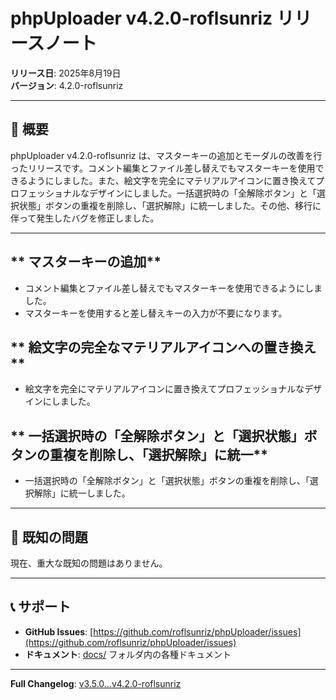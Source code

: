 # phpUploader v4.2.0-roflsunriz リリースノート

**リリース日**: 2025年8月19日  
**バージョン**: 4.2.0-roflsunriz  

---

## 🎉 概要

phpUploader v4.2.0-roflsunriz は、マスターキーの追加とモーダルの改善を行ったリリースです。コメント編集とファイル差し替えでもマスターキーを使用できるようにしました。また、絵文字を完全にマテリアルアイコンに置き換えてプロフェッショナルなデザインにしました。一括選択時の「全解除ボタン」と「選択状態」ボタンの重複を削除し、「選択解除」に統一しました。その他、移行に伴って発生したバグを修正しました。

---

## ** マスターキーの追加**

- コメント編集とファイル差し替えでもマスターキーを使用できるようにしました。
- マスターキーを使用すると差し替えキーの入力が不要になります。

## ** 絵文字の完全なマテリアルアイコンへの置き換え**

- 絵文字を完全にマテリアルアイコンに置き換えてプロフェッショナルなデザインにしました。

## ** 一括選択時の「全解除ボタン」と「選択状態」ボタンの重複を削除し、「選択解除」に統一**

- 一括選択時の「全解除ボタン」と「選択状態」ボタンの重複を削除し、「選択解除」に統一しました。


---

## 🐛 **既知の問題**

現在、重大な既知の問題はありません。

---

## 📞 **サポート**

- **GitHub Issues**: [https://github.com/roflsunriz/phpUploader/issues](https://github.com/roflsunriz/phpUploader/issues)
- **ドキュメント**: [docs/](docs/) フォルダ内の各種ドキュメント

---

**Full Changelog**: [v3.5.0...v4.2.0-roflsunriz](https://github.com/roflsunriz/phpUploader/compare/v3.5.0-roflsunriz...v4.2.0-roflsunriz)
